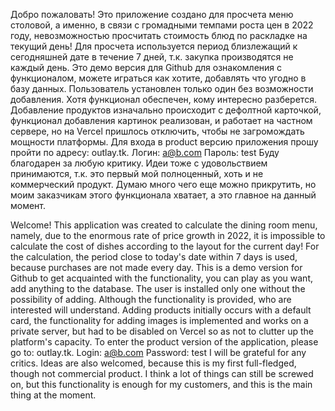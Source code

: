 Добро пожаловать!
Это приложение создано для просчета меню столовой, а именно, в связи с громадными темпами роста цен в 2022 году, невозможностью просчитать стоимость блюд по раскладке на текущий день!
Для просчета используется период близлежащий к сегодняшней дате в течение 7 дней, т.к. закупка производятся не каждый день.
Это демо версия для Github для ознакомления с функционалом, можете играться как хотите, добавлять что угодно в базу данных.
Пользователь установлен только один без возможности добавления. Хотя функционал обеспечен, кому интересно разберется.
Добавление продуктов изначально происходит с дефолтной карточкой, функционал добавления картинок реализован, и работает на частном сервере, но на Vercel пришлось отключить, чтобы не загромождать мощности платформы.
Для входа в product версию приложения прошу пройти по адресу: outlay.tk.
Логин: a@b.com
Пароль: test
Буду благодарен за любую критику.
Идеи тоже с удовольствием принимаются, т.к. это первый мой полноценный, хоть и не коммерческий продукт. Думаю много чего еще можно прикрутить, но моим заказчикам этого функционала хватает, а это главное на данный момент.

Welcome!
This application was created to calculate the dining room menu, namely, due to the enormous rate of price growth in 2022, it is impossible to calculate the cost of dishes according to the layout for the current day!
For the calculation, the period close to today's date within 7 days is used, because purchases are not made every day.
This is a demo version for Github to get acquainted with the functionality, you can play as you want, add anything to the database.
The user is installed only one without the possibility of adding. Although the functionality is provided, who are interested will understand.
Adding products initially occurs with a default card, the functionality for adding images is implemented and works on a private server, but had to be disabled on Vercel so as not to clutter up the platform's capacity.
To enter the product version of the application, please go to: outlay.tk.
Login: a@b.com
Password: test
I will be grateful for any critics.
Ideas are also welcomed, because this is my first full-fledged, though not commercial product. I think a lot of things can still be screwed on, but this functionality is enough for my customers, and this is the main thing at the moment.
